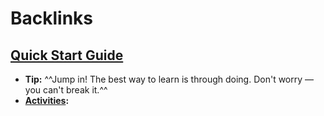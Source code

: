 
# Backlinks
## [Quick Start Guide](<Quick Start Guide.md>)
- **Tip:**  ^^Jump in! The best way to learn is through doing. Don't worry — you can't break it.^^ 
- **[Activities](<Activities.md>):**


